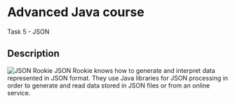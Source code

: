 # Advanced Java course
Task 5 - JSON

## Description

<img src="http://jgrass.fon.bg.ac.rs/wp-content/uploads/2015/03/6-json-rookie-100x100.png" alt="JSON Rookie">
JSON Rookie knows how to generate and interpret data represented in JSON format. They use Java libraries for JSON processing in order to generate and read data stored in JSON files or from an online service.
